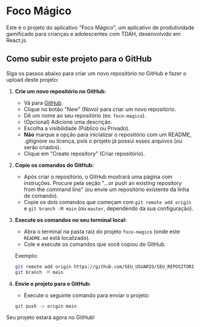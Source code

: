 # Foco Mágico

Este é o projeto do aplicativo "Foco Mágico", um aplicativo de produtividade gamificado para crianças e adolescentes com TDAH, desenvolvido em React.js.

## Como subir este projeto para o GitHub

Siga os passos abaixo para criar um novo repositório no GitHub e fazer o upload deste projeto:

1.  **Crie um novo repositório no GitHub:**
    *   Vá para [GitHub](https://github.com/).
    *   Clique no botão "New" (Novo) para criar um novo repositório.
    *   Dê um nome ao seu repositório (ex: `foco-magico`).
    *   (Opcional) Adicione uma descrição.
    *   Escolha a visibilidade (Público ou Privado).
    *   **Não** marque a opção para inicializar o repositório com um README, .gitignore ou licença, pois o projeto já possui esses arquivos (ou serão criados).
    *   Clique em "Create repository" (Criar repositório).

2.  **Copie os comandos do GitHub:**
    *   Após criar o repositório, o GitHub mostrará uma página com instruções. Procure pela seção "…or push an existing repository from the command line" (ou envie um repositório existente da linha de comando).
    *   Copie os dois comandos que começam com `git remote add origin` e `git branch -M main` (ou `master`, dependendo da sua configuração).

3.  **Execute os comandos no seu terminal local:**
    *   Abra o terminal na pasta raiz do projeto `foco-magico` (onde este `README.md` está localizado).
    *   Cole e execute os comandos que você copiou do GitHub.

    Exemplo:
    ```bash
    git remote add origin https://github.com/SEU_USUARIO/SEU_REPOSITORIO.git
    git branch -M main
    ```

4.  **Envie o projeto para o GitHub:**
    *   Execute o seguinte comando para enviar o projeto:
    ```bash
    git push -u origin main
    ```

Seu projeto estará agora no GitHub!

